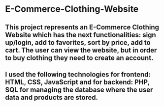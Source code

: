 # E-Commerce-Clothing-Website

## This project represents an E-Commerce Clothing Website which has the next functionalities: sign up/login, add to favorites, sort by price, add to cart. The user can view the website, but in order to buy clothing they need to create an account.

## I used the following technologies for frontend: HTML, CSS, JavaScript and for backend: PHP, SQL for managing the database where the user data and products are stored.

